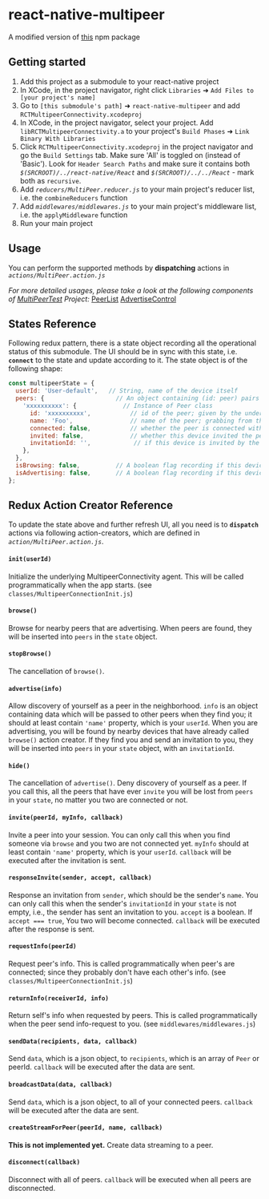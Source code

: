 # react-native-multipeer

A modified version of [this](https://www.npmjs.com/package/react-native-multipeer) npm package

## Getting started

1. Add this project as a submodule to your react-native project
2. In XCode, in the project navigator, right click `Libraries` ➜ `Add Files to [your project's name]`
3. Go to `[this submodule's path]` ➜ `react-native-multipeer` and add `RCTMultipeerConnectivity.xcodeproj`
4. In XCode, in the project navigator, select your project. Add `libRCTMultipeerConnectivity.a` to your project's `Build Phases` ➜ `Link Binary With Libraries`
5. Click `RCTMultipeerConnectivity.xcodeproj` in the project navigator and go the `Build Settings` tab. Make sure 'All' is toggled on (instead of 'Basic'). Look for `Header Search Paths` and make sure it contains both *`$(SRCROOT)/../react-native/React`* and *`$(SRCROOT)/../../React`* - mark both as `recursive`.
6. Add *`reducers/MultiPeer.reducer.js`* to your main project's reducer list, i.e. the `combineReducers` function
7. Add *`middlewares/middlewares.js`* to your main project's middleware list, i.e. the `applyMiddleware` function
8. Run your main project

## Usage

You can perform the supported methods by **dispatching** actions in *`actions/MultiPeer.action.js`*

*For more detailed usages, please take a look at the following components of [MultiPeerTest](https://github.com/NTU-NMLAB/MultiPeerTest) Project:*
[PeerList](https://github.com/NTU-NMLAB/MultiPeerTest/blob/master/src/components/smart/partial/PeerList/PeerList.component.js)
[AdvertiseControl](https://github.com/NTU-NMLAB/MultiPeerTest/blob/master/src/components/smart/partial/AdvertiseControl/AdvertiseControl.component.js)


## States Reference
Following redux pattern, there is a state object recording all the operational status of this submodule. The UI should be in sync with this state, i.e. **`connect`** to the state and update according to it. The state object is of the following shape:

```javascript
const multipeerState = {
  userId: 'User-default',   // String, name of the device itself
  peers: {                    // An object containing (id: peer) pairs
    'xxxxxxxxxx': {             // Instance of Peer class
      id: 'xxxxxxxxxx',           // id of the peer; given by the underlying MultipeerConnectivity Protocol
      name: 'Foo',                // name of the peer; grabbing from the peer's info
      connected: false,           // whether the peer is connected with this device
      invited: false,             // whether this device invited the peer
      invitationId: '',            // if this device is invited by the peer but not responses yet, this property will contain a value; otherwise it will be an empty string
    },
  }, 
  isBrowsing: false,          // A boolean flag recording if this device is browsing
  isAdvertising: false,       // A boolean flag recording if this device is advertising
};
```

## Redux Action Creator Reference
To update the state above and further refresh UI, all you need is to **`dispatch`** actions via following action-creators, which are defined in *`action/MultiPeer.action.js`*.

#### `init(userId)`
Initialize the underlying MultipeerConnectivity agent. This will be called programmatically when the app starts. (see `classes/MultipeerConnectionInit.js`)

#### `browse()`
Browse for nearby peers that are advertising. When peers are found, they will be inserted into `peers` in the `state` object.

#### `stopBrowse()`
The cancellation of `browse()`.

#### `advertise(info)`
Allow discovery of yourself as a peer in the neighborhood. `info` is an object containing data which will be passed to other peers when they find you; it should at least contain `'name'` property, which is your `userId`. When you are advertising, you will be found by nearby devices that have already called `browse()` action creator. If they find you and send an invitation to you, they will be inserted into `peers` in your `state` object, with an `invitationId`.

#### `hide()`
The cancellation of `advertise()`. Deny discovery of yourself as a peer. If you call this, all the peers that have ever `invite` you will be lost from `peers` in your `state`, no matter you two are connected or not.

#### `invite(peerId, myInfo, callback)`
Invite a peer into your session. You can only call this when you find someone via `browse` and you two are not connected yet. `myInfo` should at least contain `'name'` property, which is your `userId`. `callback` will be executed after the invitation is sent.

#### `responseInvite(sender, accept, callback)`
Response an invitation from `sender`, which should be the sender's `name`. You can only call this when the sender's `invitationId` in your `state` is not empty, i.e., the sender has sent an invitation to you. `accept` is a boolean. If `accept === true`, You two will become connected. `callback` will be executed after the response is sent.

#### `requestInfo(peerId)`
Request peer's info. This is called programmatically when peer's are connected; since they probably don't have each other's info. (see `classes/MultipeerConnectionInit.js`)

#### `returnInfo(receiverId, info)`
Return self's info when requested by peers. This is called programmatically when the peer send info-request to you. (see `middlewares/middlewares.js`)

#### `sendData(recipients, data, callback)`
Send `data`, which is a json object, to `recipients`, which is an array of `Peer` or peerId. `callback` will be executed after the data are sent.

#### `broadcastData(data, callback)`
Send `data`, which is a json object, to all of your connected peers. `callback` will be executed after the data are sent.

#### `createStreamForPeer(peerId, name, callback)`
**This is not implemented yet.** Create data streaming to a peer.

#### `disconnect(callback)`
Disconnect with all of peers. `callback` will be executed when all peers are disconnected.
